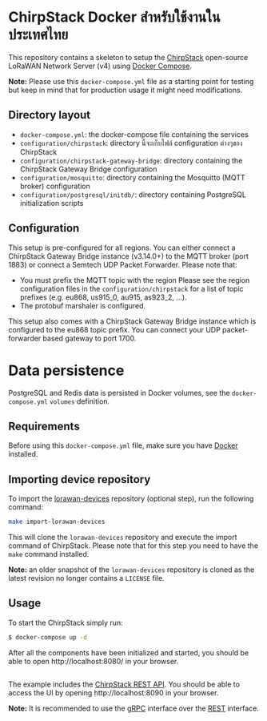 # ChirpStack Docker สำหรับใช้งานในประเทศไทย

This repository contains a skeleton to setup the [ChirpStack](https://www.chirpstack.io)
open-source LoRaWAN Network Server (v4) using [Docker Compose](https://docs.docker.com/compose/).

**Note:** Please use this `docker-compose.yml` file as a starting point for testing
but keep in mind that for production usage it might need modifications. 

## Directory layout

* `docker-compose.yml`: the docker-compose file containing the services
* `configuration/chirpstack`: directory นี้จะเก็บไฟล์ configuration ต่างๆของ ChirpStack
* `configuration/chirpstack-gateway-bridge`: directory containing the ChirpStack Gateway Bridge configuration
* `configuration/mosquitto`: directory containing the Mosquitto (MQTT broker) configuration
* `configuration/postgresql/initdb/`: directory containing PostgreSQL initialization scripts

## Configuration

This setup is pre-configured for all regions. You can either connect a ChirpStack Gateway Bridge
instance (v3.14.0+) to the MQTT broker (port 1883) or connect a Semtech UDP Packet Forwarder.
Please note that:

* You must prefix the MQTT topic with the region
  Please see the region configuration files in the `configuration/chirpstack` for a list
  of topic prefixes (e.g. eu868, us915_0, au915, as923_2, ...).
* The protobuf marshaler is configured.

This setup also comes with a ChirpStack Gateway Bridge instance which is configured to the
eu868 topic prefix. You can connect your UDP packet-forwarder based gateway to port 1700.

# Data persistence

PostgreSQL and Redis data is persisted in Docker volumes, see the `docker-compose.yml`
`volumes` definition.

## Requirements

Before using this `docker-compose.yml` file, make sure you have [Docker](https://www.docker.com/community-edition)
installed.

## Importing device repository

To import the [lorawan-devices](https://github.com/TheThingsNetwork/lorawan-devices)
repository (optional step), run the following command:

```bash
make import-lorawan-devices
```

This will clone the `lorawan-devices` repository and execute the import command of ChirpStack.
Please note that for this step you need to have the `make` command installed.

**Note:** an older snapshot of the `lorawan-devices` repository is cloned as the
latest revision no longer contains a `LICENSE` file.

## Usage

To start the ChirpStack simply run:

```bash
$ docker-compose up -d
```

After all the components have been initialized and started, you should be able
to open http://localhost:8080/ in your browser.

##

The example includes the [ChirpStack REST API](https://github.com/chirpstack/chirpstack-rest-api).
You should be able to access the UI by opening http://localhost:8090 in your browser.

**Note:** It is recommended to use the [gRPC](https://www.chirpstack.io/docs/chirpstack/api/grpc.html)
interface over the [REST](https://www.chirpstack.io/docs/chirpstack/api/rest.html) interface.
